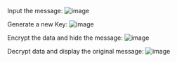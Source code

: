 Input the message: ![image](https://user-images.githubusercontent.com/57757171/200704814-b40c7198-15e6-4e5d-afd8-e7b5213b2c97.png)

Generate a new Key: ![image](https://user-images.githubusercontent.com/57757171/200704908-813fc3dc-13f1-4181-846f-ee47f2ed67ad.png)

Encrypt the data and hide the message: ![image](https://user-images.githubusercontent.com/57757171/200704950-b0a4782c-bc7f-4193-b8a0-1e6d50be8ee0.png)
 
Decrypt data and display the original message: ![image](https://user-images.githubusercontent.com/57757171/200705003-d9690453-3273-46d4-9655-5b978250e637.png)

